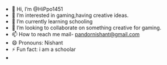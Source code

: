 - 👋 Hi, I’m @HiPpo1451
- 👀 I’m interested in gaming,having creative ideas.
- 🌱 I’m currently learning schooling
- 💞️ I’m looking to collaborate on something creative for gaming.
- 📫 How to reach me mail- pandornishant@gmail.com
- 😄 Pronouns: Nishant
- ⚡ Fun fact: i am a schoolar
- 

<!---
HiPpo1451/HiPpo1451 is a ✨ special ✨ repository because its `README.md` (this file) appears on your GitHub profile.
You can click the Preview link to take a look at your changes.
--->
